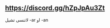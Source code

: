 https://discord.gg/hZpJpAu3Zt
----------------------------------------------------------
لاتنسى تشيل -ar او -an
